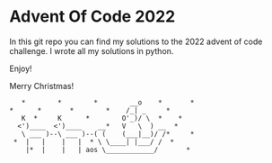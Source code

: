 # Advent Of Code 2022

In this git repo you can find my solutions to the 2022 advent of code challenge. I wrote all my solutions in python.

Enjoy!

Merry Christmas!

```
   *        *        *        __o    *       *
*      *       *        *    /_| _     *
   K  *     K      *        O'_)/ \  *    *
  <')____  <')____    __*   V   \  ) __  *
   \ ___ )--\ ___ )--( (    (___|__)/ /*     *
 *  |   |    |   |  * \ \____| |___/ /  *
    |*  |    |   | aos \____________/       *
    
```